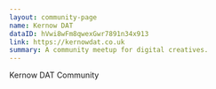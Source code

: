```yaml
---
layout: community-page
name: Kernow DAT
dataID: hVwi8wFm8qwexGwr7891n34x913
link: https://kernowdat.co.uk
summary: A community meetup for digital creatives.
---
```

Kernow DAT Community
